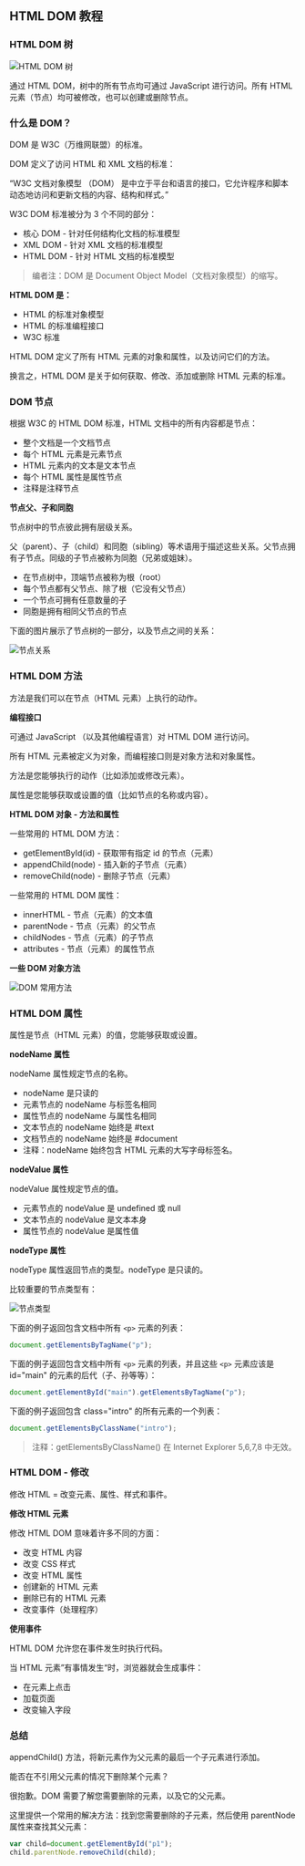 ## HTML DOM 教程

### HTML DOM 树

![HTML DOM 树](https://raw.githubusercontent.com/Grekevin/development-manual-imgs/master/1610461034647.png)

通过 HTML DOM，树中的所有节点均可通过 JavaScript 进行访问。所有 HTML 元素（节点）均可被修改，也可以创建或删除节点。

### 什么是 DOM？

DOM 是 W3C（万维网联盟）的标准。

DOM 定义了访问 HTML 和 XML 文档的标准：

“W3C 文档对象模型 （DOM） 是中立于平台和语言的接口，它允许程序和脚本动态地访问和更新文档的内容、结构和样式。”

W3C DOM 标准被分为 3 个不同的部分：

 - 核心 DOM - 针对任何结构化文档的标准模型
 - XML DOM - 针对 XML 文档的标准模型
 - HTML DOM - 针对 HTML 文档的标准模型

> 编者注：DOM 是 Document Object Model（文档对象模型）的缩写。

**HTML DOM 是：**

 - HTML 的标准对象模型
 - HTML 的标准编程接口
 - W3C 标准

HTML DOM 定义了所有 HTML 元素的对象和属性，以及访问它们的方法。

换言之，HTML DOM 是关于如何获取、修改、添加或删除 HTML 元素的标准。

### DOM 节点

根据 W3C 的 HTML DOM 标准，HTML 文档中的所有内容都是节点：

 - 整个文档是一个文档节点
 - 每个 HTML 元素是元素节点
 - HTML 元素内的文本是文本节点
 - 每个 HTML 属性是属性节点
 - 注释是注释节点

**节点父、子和同胞**

节点树中的节点彼此拥有层级关系。

父（parent）、子（child）和同胞（sibling）等术语用于描述这些关系。父节点拥有子节点。同级的子节点被称为同胞（兄弟或姐妹）。

 - 在节点树中，顶端节点被称为根（root）
 - 每个节点都有父节点、除了根（它没有父节点）
 - 一个节点可拥有任意数量的子
 - 同胞是拥有相同父节点的节点

下面的图片展示了节点树的一部分，以及节点之间的关系：

![节点关系](https://raw.githubusercontent.com/Grekevin/development-manual-imgs/master/1610461581182.png)

### HTML DOM 方法

方法是我们可以在节点（HTML 元素）上执行的动作。

**编程接口**

可通过 JavaScript （以及其他编程语言）对 HTML DOM 进行访问。

所有 HTML 元素被定义为对象，而编程接口则是对象方法和对象属性。

方法是您能够执行的动作（比如添加或修改元素）。

属性是您能够获取或设置的值（比如节点的名称或内容）。

**HTML DOM 对象 - 方法和属性**

一些常用的 HTML DOM 方法：

 - getElementById(id) - 获取带有指定 id 的节点（元素）
 - appendChild(node) - 插入新的子节点（元素）
 - removeChild(node) - 删除子节点（元素）

一些常用的 HTML DOM 属性：

 - innerHTML - 节点（元素）的文本值
 - parentNode - 节点（元素）的父节点
 - childNodes - 节点（元素）的子节点
 - attributes - 节点（元素）的属性节点

**一些 DOM 对象方法**

![DOM 常用方法](https://raw.githubusercontent.com/Grekevin/development-manual-imgs/master/1610461988351.png)

### HTML DOM 属性

属性是节点（HTML 元素）的值，您能够获取或设置。

**nodeName 属性**

nodeName 属性规定节点的名称。

 - nodeName 是只读的
 - 元素节点的 nodeName 与标签名相同
 - 属性节点的 nodeName 与属性名相同
 - 文本节点的 nodeName 始终是 #text
 - 文档节点的 nodeName 始终是 #document
 - 注释：nodeName 始终包含 HTML 元素的大写字母标签名。

**nodeValue 属性**

nodeValue 属性规定节点的值。

 - 元素节点的 nodeValue 是 undefined 或 null
 - 文本节点的 nodeValue 是文本本身
 - 属性节点的 nodeValue 是属性值

**nodeType 属性**

nodeType 属性返回节点的类型。nodeType 是只读的。

比较重要的节点类型有：

![节点类型](https://raw.githubusercontent.com/Grekevin/development-manual-imgs/master/1610462328422.png)

下面的例子返回包含文档中所有 `<p>` 元素的列表：

``` javascript
document.getElementsByTagName("p");
```

下面的例子返回包含文档中所有 `<p>` 元素的列表，并且这些 `<p>` 元素应该是 id="main" 的元素的后代（子、孙等等）：

``` js
document.getElementById("main").getElementsByTagName("p");
```

下面的例子返回包含 class="intro" 的所有元素的一个列表：

``` javascript
document.getElementsByClassName("intro");
```

> 注释：getElementsByClassName() 在 Internet Explorer 5,6,7,8 中无效。

### HTML DOM - 修改

修改 HTML = 改变元素、属性、样式和事件。

**修改 HTML 元素**

修改 HTML DOM 意味着许多不同的方面：

 - 改变 HTML 内容
 - 改变 CSS 样式
 - 改变 HTML 属性
 - 创建新的 HTML 元素
 - 删除已有的 HTML 元素
 - 改变事件（处理程序）

**使用事件**

HTML DOM 允许您在事件发生时执行代码。

当 HTML 元素”有事情发生“时，浏览器就会生成事件：

 - 在元素上点击
 - 加载页面
 - 改变输入字段

### 总结

 appendChild() 方法，将新元素作为父元素的最后一个子元素进行添加。
 
 能否在不引用父元素的情况下删除某个元素？

很抱歉。DOM 需要了解您需要删除的元素，以及它的父元素。

这里提供一个常用的解决方法：找到您需要删除的子元素，然后使用 parentNode 属性来查找其父元素：

``` javascript
var child=document.getElementById("p1");
child.parentNode.removeChild(child);
```

